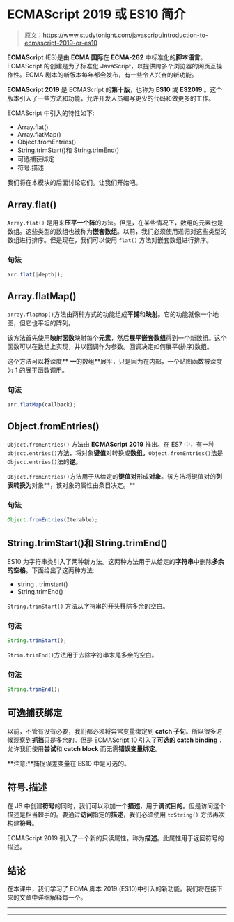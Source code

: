 # ECMAScript 2019 或 ES10 简介

> 原文：<https://www.studytonight.com/javascript/introduction-to-ecmascript-2019-or-es10>

**ECMAScript** (ES)是由 **ECMA 国际**在 **ECMA-262** 中标准化的**脚本语言**。ECMAScript 的创建是为了标准化 JavaScript，以提供跨多个浏览器的网页互操作性。ECMA 剧本的新版本每年都会发布，有一些令人兴奋的新功能。

**ECMAScript 2019** 是 ECMAScript 的**第十版**，也称为 **ES10** 或 **ES2019** 。这个版本引入了一些方法和功能，允许开发人员编写更少的代码和做更多的工作。

ECMAScript 中引入的特性如下:

*   Array.flat()
*   Array.flatMap()
*   Object.fromEntries()
*   String.trimStart()和 String.trimEnd()
*   可选捕获绑定
*   符号.描述

我们将在本模块的后面讨论它们。让我们开始吧。

## Array.flat()

  `Array.flat()` 是用来**压平一个阵**的方法。但是，在某些情况下，数组的元素也是数组。这些类型的数组也被称为**嵌套数组**。以前，我们必须使用递归对这些类型的数组进行排序。但是现在，我们可以使用 `flat()` 方法对嵌套数组进行排序。

### 句法

```js
arr.flat(|depth|);
```

## Array.flatMap()

`array.flapMap()`方法由两种方式的功能组成**平铺**和**映射**。它的功能就像一个地图，但它也平坦的阵列。

该方法首先使用**映射函数**映射每个**元素**，然后**展平嵌套数组**得到一个新数组。这个函数可以在数组上实现，并以回调作为参数。回调决定如何展平(排序)数组。

这个方法可以**将**深度** **一**的数组**展平，只是因为在内部，一个贴图函数被深度为 1 的展平函数调用。

### 句法

```js
arr.flatMap(callback);
```

## Object.fromEntries()

`Object.fromEntries()` 方法由 **ECMAScript 2019** 推出。在 ES7 中，有一种`object.entries()`方法，将对象**键值**对转换成**数组。**`Object.fromEntries()`法是`Object.entries()`法的**逆**。

`Object.fromEntries()`方法用于从给定的**键值对**形成**对象**。该方法将键值对的**列表转换为**对象**，该对象的属性由条目决定。**

### 句法

```js
Object.fromEntries(Iterable);
```

## String.trimStart()和 String.trimEnd()

ES10 为字符串类引入了两种新方法。这两种方法用于从给定的**字符串**中删除**多余的空格**。下面给出了这两种方法:

*   string . trimstart()
*   String.trimEnd()

`String.trimStart()` 方法从字符串的开头移除多余的空白。

### 句法

```js
String.trimStart();
```

`Strim.trimEnd()`方法用于去除字符串末尾多余的空白。

### 句法

```js
String.trimEnd();
```

## 可选捕获绑定

以前，不管有没有必要，我们都必须将异常变量绑定到 **catch 子句**。所以很多时候观察到**抓挡**只是多余的。但是 ECMAScript 10 引入了**可选的 catch binding** ，允许我们使用**尝试**和 **catch block** 而无需**错误变量绑定**。

**注意:**捕捉误差变量在 ES10 中是可选的。

## 符号.描述

在 JS 中创建**符号**的同时，我们可以添加一个**描述**，用于**调试目的**。但是访问这个描述是相当棘手的。要通过**访问**指定的**描述**，我们必须使用 `toString()` 方法再次构建**符号**。

ECMAScript 2019 引入了一个新的只读属性，称为**描述**。此属性用于返回符号的描述。

## 结论

在本课中，我们学习了 ECMA 脚本 2019 (ES10)中引入的新功能。我们将在接下来的文章中详细解释每一个。

* * *

* * *